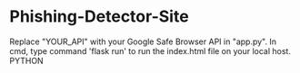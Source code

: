 # Phishing-Detector-Site

Replace "YOUR_API" with your Google Safe Browser API in "app.py". 
In cmd, type command 'flask run' to run the index.html file on your local host.
PYTHON

